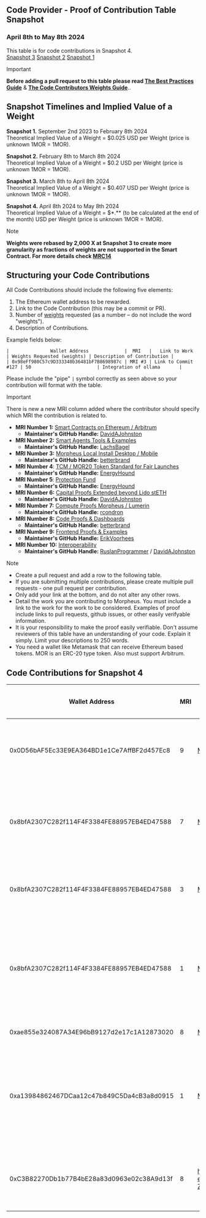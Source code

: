 ## Code Provider - Proof of Contribution Table Snapshot 
### April 8th to May 8th 2024

This table is for code contributions in Snapshot 4.  
[Snapshot 3](https://github.com/MorpheusAIs/Docs/blob/main/Code%20Contributions/Code%20Contributions%20Snapshot%203.md)
[Snapshot 2](https://github.com/MorpheusAIs/Docs/blob/main/Code%20Contributions/Code%20Contributions%20Snapshot%202.md)
[Snapshot 1](https://github.com/MorpheusAIs/Docs/blob/main/Code%20Contributions/Code%20Contributions%20Snapshot%201.md)

> [!IMPORTANT]  
> **Before adding a pull request to this table please read [The Best Practices Guide](https://github.com/MorpheusAIs/Docs/blob/main/!KEYDOCS%20README%20FIRST!/Code%20Contributor%20Best%20Practices.md)**
&
**[The Code Contributors Weights Guide](https://github.com/MorpheusAIs/Docs/blob/main/Guides/Code%20Contributor%20Weights%20Guide.md)**..

## Snapshot Timelines and Implied Value of a Weight
**Snapshot 1.** September 2nd 2023 to February 8th 2024  
Theoretical Implied Value of a Weight = $0.025 USD per Weight (price is unknown 1MOR = 1MOR).   

**Snapshot 2.** February 8th to March 8th 2024  
Theoretical Implied Value of a Weight = $0.2 USD per Weight (price is unknown 1MOR = 1MOR).
  
**Snapshot 3.** March 8th to April 8th 2024  
Theoretical Implied Value of a Weight = $0.407 USD per Weight (price is unknown 1MOR = 1MOR).  

**Snapshot 4.** 
April 8th 2024 to May 8th 2024  
Theoretical Implied Value of a Weight = $*.** (to be calculated at the end of the month) USD per Weight (price is unknown 1MOR = 1MOR). 

> [!NOTE]
> **Weights were rebased by 2,000 X at Snapshot 3 to create more granularity as fractions of weights are not supported in the Smart Contract. For more details check [MRC14](https://github.com/MorpheusAIs/MRC/blob/main/IMPLEMENTED/MRC14.md)**

## Structuring your Code Contributions

All Code Contributions should include the following five elements:

1. The Ethereum wallet address to be rewarded.
2. Link to the Code Contribution (this may be a commit or PR).
3. Number of [weights](https://github.com/MorpheusAIs/Docs/blob/main/Guides/Code%20Contributor%20Weights%20Guide.md) requested (as a number – do not include the word "weights").
4. Description of Contributions.

Example fields below:  

`|               Wallet Address             |  MRI   |   Link to Work    | Weights Requested (weights) | Description of Contribution |`  
`| 0x98eFf980C57c9D333340b36481bF7B8698987c | MRI #3 | Link to Commit #127 | 50                        | Integration of ollama       |`

Please include the "pipe" `|` symbol correctly as seen above so your contribution will format with the table.

> [!IMPORTANT]  
> There is new a new MRI column added where the contributor should specify which MRI the contribution is related to. 

- **MRI Number 1:** [Smart Contracts on Ethereum / Arbitrum](https://github.com/MorpheusAIs/SmartContracts)  
  - **Maintainer's GitHub Handle:** [DavidAJohnston](https://github.com/DavidAJohnston) 
- **MRI Number 2:** [Smart Agents Tools & Examples](https://github.com/MorpheusAIs/SmartAgents)
  - **Maintainer's GitHub Handle:** [LachsBagel](https://github.com/LachsBagel)
- **MRI Number 3:** [Morpheus Local Install Desktop / Mobile](https://github.com/MorpheusAIs/Morpheus)
  - **Maintainer's GitHub Handle:** [betterbrand](https://github.com/betterbrand)
- **MRI Number 4**: [TCM / MOR20 Token Standard for Fair Launches](https://github.com/MorpheusAIs/Docs/blob/main/!KEYDOCS%20README%20FIRST!/TechnoCapitalMachineTCM.md)
  - **Maintainer's GitHub Handle:** [EnergyHound](https://github.com/EnergyHound)
- **MRI Number 5**: [Protection Fund](https://github.com/MorpheusAIs/Docs/blob/main/!KEYDOCS%20README%20FIRST!/Protection%20Fund%20Details.md)
  - **Maintainer's GitHub Handle:** [EnergyHound](https://github.com/EnergyHound)
- **MRI Number 6:** [Capital Proofs Extended beyond Lido stETH](https://github.com/MorpheusAIs/MRC/blob/main/IMPLEMENTED/MRC15.md)
  - **Maintainer's GitHub Handle:** [DavidAJohnston](https://github.com/DavidAJohnston)
- **MRI Number 7:** [Compute Proofs Morpheus / Lumerin](https://github.com/MorpheusAIs/Morpheus-Lumerin-Node)
  - **Maintainer's GitHub Handle:** [rcondron](https://github.com/rcondron)
- **MRI Number 8:** [Code Proofs & Dashboards](https://github.com/MorpheusAIs/Docs/blob/main/!KEYDOCS%20README%20FIRST!/Coder%20Guide.md)
  - **Maintainer's GitHub Handle:** [betterbrand](https://github.com/betterbrand)
- **MRI Number 9:** [Frontend Proofs & Examples](https://github.com/MorpheusAIs/MRC/blob/main/IN%20PROGRESS/MRC08.md)
  - **Maintainer's GitHub Handle:** [ErikVoorhees](https://github.com/ErikVoorhees)
- **MRI Number 10:** [Interoperability](https://github.com/MorpheusAIs/MRC/blob/main/IMPLEMENTED/MRC16.md)
  - **Maintainer's GitHub Handle:** [RuslanProgrammer](https://github.com/RuslanProgrammer) / [DavidAJohnston](https://github.com/DavidAJohnston)



> [!NOTE]
> - Create a pull request and add a row to the following table.
> - If you are submitting multiple contributions, please create multiple pull requests - one pull request per contribution.
> - Only add your link at the bottom, and do not alter any other rows.
> - Detail the work you are contributing to Morpheus. You must include a link to the work for the work to be considered. Examples of proof include links to pull requests, github issues, or other easily verifyable information.
> - It is your responsibility to make the proof easily verifiable. Don't assume reviewers of this table have an understanding of your code. Explain it simply. Limit your descriptions to 250 words.
> - You need a wallet like Metamask that can receive Ethereum based tokens. MOR is an ERC-20 type token. Also must support Arbitrum.

## Code Contributions for Snapshot 4

| Wallet Address | MRI | Link to Work | Weight of Value Contributed (Weights) | Description of Contribution |
| -------------- | ------- | ------------ |----------|-------------------------------------------------------------------------------------------------------------------------------------------------------------------------------------------------------------------------------------------------------|
| 0x0D56bAF5Ec33E9EA364BD1e1Ce7AffBF2d457Ec8 | 9 | [MORLORD](https://morlord.com) | 100,000 | Public API endpoints for MOR.org, Marketplace UI prep for beta, community leaderboard |
| 0x8bfA2307C282f114F4F3384FE88957EB4ED47588 | 7 | [Morpheus-Lumerin-Node Proxy Router](https://github.com/MorpheusAIs/Morpheus-Lumerin-Node/tree/main/proxy-router) | 200,000 | Proxy API for localhost UIs, Wallet Refactoring from Electron to GO, Node multithread testing, AI engine integrations |
| 0x8bfA2307C282f114F4F3384FE88957EB4ED47588 | 3 | [Morpheus-Lumerin-Node Electron Desktop UI](https://github.com/MorpheusAIs/Morpheus-Lumerin-Node/tree/main/ui-desktop) | 150,000 | Chat interface for electron front end, provider & model registry UI for electron front end |
| 0x8bfA2307C282f114F4F3384FE88957EB4ED47588 | 1 | [Morpheus-Lumerin-Node Smart Contracts](https://github.com/MorpheusAIs/Morpheus-Lumerin-Node/tree/main/smart-contracts) | 100,000 | Smart contract development and deployment for provider registry, model registry, agent registry, MOR staking and compute sessions |
| 0xae855e324087A34E96bB9127d2e17c1A12873020 | 8 | [MRC31 Thread](https://discord.com/channels/1151741790408429580/1228539984844165140) | 5,000 | Proposals and discussions on the MRC31 |
| 0xa13984862467DCaa12c47b849C5Da4cB3a8d0915 | 1 | [Morpheus Architecture Guidance Doc](https://github.com/MorpheusAIs/Docs/blob/main/!KEYDOCS%20README%20FIRST!/Morpheus%20Lumerin%20Model.md)| 100,000 | Session router smart contract design updates, node architecture updates, smart contract updates to handle new compute tranche migration strategy |
| 0xC3B82270Db1b77B4bE28a83d0963e02c38A9d13f | 8 | https://docs.google.com/document/d/196-ew97-Z436c9xWBtNuWC6ngnaYs6QOfxoGRulLYrY/edit | 20000 | Drafting, development, discussions, design considerations around d-git and morsoftware |
